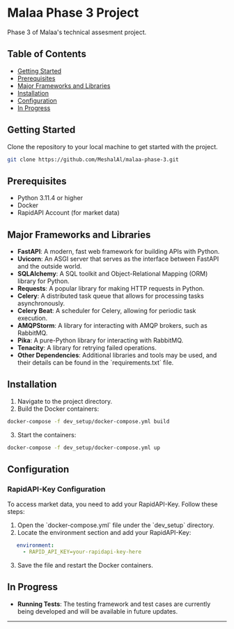 # Malaa Phase 3 Project

Phase 3 of Malaa's technical assesment project.

## Table of Contents

- [Getting Started](#getting-started)
- [Prerequisites](#prerequisites)
- [Major Frameworks and Libraries](#major-frameworks-and-libraries)
- [Installation](#installation)
- [Configuration](#configuration)
- [In Progress](#in-progress)

## Getting Started

Clone the repository to your local machine to get started with the project.


```bash
git clone https://github.com/MeshalAl/malaa-phase-3.git
```
## Prerequisites

- Python 3.11.4 or higher
- Docker
- RapidAPI Account (for market data)

## Major Frameworks and Libraries

- **FastAPI**: A modern, fast web framework for building APIs with Python.
- **Uvicorn**: An ASGI server that serves as the interface between FastAPI and the outside world.
- **SQLAlchemy**: A SQL toolkit and Object-Relational Mapping (ORM) library for Python.
- **Requests**: A popular library for making HTTP requests in Python.
- **Celery**: A distributed task queue that allows for processing tasks asynchronously.
- **Celery Beat**: A scheduler for Celery, allowing for periodic task execution.
- **AMQPStorm**: A library for interacting with AMQP brokers, such as RabbitMQ.
- **Pika**: A pure-Python library for interacting with RabbitMQ.
- **Tenacity**: A library for retrying failed operations.
- **Other Dependencies**: Additional libraries and tools may be used, and their details can be found in the \`requirements.txt\` file.

## Installation

1. Navigate to the project directory.
2. Build the Docker containers:

```bash
docker-compose -f dev_setup/docker-compose.yml build
```

3. Start the containers:

```bash
docker-compose -f dev_setup/docker-compose.yml up
```

## Configuration

### RapidAPI-Key Configuration

To access market data, you need to add your RapidAPI-Key. Follow these steps:

1. Open the \`docker-compose.yml\` file under the \`dev_setup\` directory.
2. Locate the environment section and add your RapidAPI-Key:

```yaml
   environment:
     - RAPID_API_KEY=your-rapidapi-key-here
```

3. Save the file and restart the Docker containers.

## In Progress

- **Running Tests**: The testing framework and test cases are currently being developed and will be available in future updates.

---
